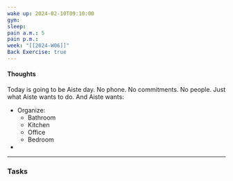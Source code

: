 ```yaml
---
wake up: 2024-02-10T09:10:00
gym: 
sleep: 
pain a.m.: 5
pain p.m.: 
week: "[[2024-W06]]"
Back Exercise: true
---
```

#### Thoughts

Today is going to be Aiste day.
No phone. No commitments. No people. Just what Aiste wants to do. 
And Aiste wants: 
- Organize:
	- Bathroom
	- Kitchen
	- Office
	- Bedroom
- 


-----
### Tasks 
